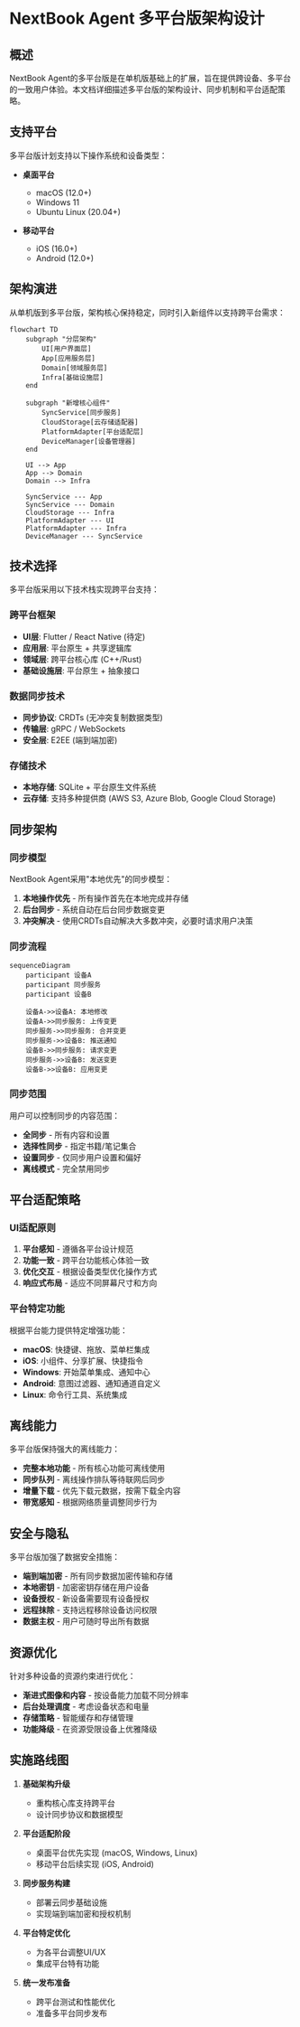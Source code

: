 # NextBook Agent 多平台版架构设计

## 概述

NextBook Agent的多平台版是在单机版基础上的扩展，旨在提供跨设备、多平台的一致用户体验。本文档详细描述多平台版的架构设计、同步机制和平台适配策略。

## 支持平台

多平台版计划支持以下操作系统和设备类型：

- **桌面平台**
  - macOS (12.0+)
  - Windows 11
  - Ubuntu Linux (20.04+)
  
- **移动平台**
  - iOS (16.0+)
  - Android (12.0+)

## 架构演进

从单机版到多平台版，架构核心保持稳定，同时引入新组件以支持跨平台需求：

```mermaid
flowchart TD
    subgraph "分层架构"
        UI[用户界面层]
        App[应用服务层]
        Domain[领域服务层]
        Infra[基础设施层]
    end
    
    subgraph "新增核心组件"
        SyncService[同步服务]
        CloudStorage[云存储适配器]
        PlatformAdapter[平台适配层]
        DeviceManager[设备管理器]
    end
    
    UI --> App
    App --> Domain
    Domain --> Infra
    
    SyncService --- App
    SyncService --- Domain
    CloudStorage --- Infra
    PlatformAdapter --- UI
    PlatformAdapter --- Infra
    DeviceManager --- SyncService
```

## 技术选择

多平台版采用以下技术栈实现跨平台支持：

### 跨平台框架

- **UI层**: Flutter / React Native (待定)
- **应用层**: 平台原生 + 共享逻辑库
- **领域层**: 跨平台核心库 (C++/Rust)
- **基础设施层**: 平台原生 + 抽象接口

### 数据同步技术

- **同步协议**: CRDTs (无冲突复制数据类型)
- **传输层**: gRPC / WebSockets
- **安全层**: E2EE (端到端加密)

### 存储技术

- **本地存储**: SQLite + 平台原生文件系统
- **云存储**: 支持多种提供商 (AWS S3, Azure Blob, Google Cloud Storage)

## 同步架构

### 同步模型

NextBook Agent采用"本地优先"的同步模型：

1. **本地操作优先** - 所有操作首先在本地完成并存储
2. **后台同步** - 系统自动在后台同步数据变更
3. **冲突解决** - 使用CRDTs自动解决大多数冲突，必要时请求用户决策

### 同步流程

```mermaid
sequenceDiagram
    participant 设备A
    participant 同步服务
    participant 设备B
    
    设备A->>设备A: 本地修改
    设备A->>同步服务: 上传变更
    同步服务->>同步服务: 合并变更
    同步服务->>设备B: 推送通知
    设备B->>同步服务: 请求变更
    同步服务->>设备B: 发送变更
    设备B->>设备B: 应用变更
```

### 同步范围

用户可以控制同步的内容范围：

- **全同步** - 所有内容和设置
- **选择性同步** - 指定书籍/笔记集合
- **设置同步** - 仅同步用户设置和偏好
- **离线模式** - 完全禁用同步

## 平台适配策略

### UI适配原则

1. **平台感知** - 遵循各平台设计规范
2. **功能一致** - 跨平台功能核心体验一致
3. **优化交互** - 根据设备类型优化操作方式
4. **响应式布局** - 适应不同屏幕尺寸和方向

### 平台特定功能

根据平台能力提供特定增强功能：

- **macOS**: 快捷键、拖放、菜单栏集成
- **iOS**: 小组件、分享扩展、快捷指令
- **Windows**: 开始菜单集成、通知中心
- **Android**: 意图过滤器、通知通道自定义
- **Linux**: 命令行工具、系统集成

## 离线能力

多平台版保持强大的离线能力：

- **完整本地功能** - 所有核心功能可离线使用
- **同步队列** - 离线操作排队等待联网后同步
- **增量下载** - 优先下载元数据，按需下载全内容
- **带宽感知** - 根据网络质量调整同步行为

## 安全与隐私

多平台版加强了数据安全措施：

- **端到端加密** - 所有同步数据加密传输和存储
- **本地密钥** - 加密密钥存储在用户设备
- **设备授权** - 新设备需要现有设备授权
- **远程抹除** - 支持远程移除设备访问权限
- **数据主权** - 用户可随时导出所有数据

## 资源优化

针对多种设备的资源约束进行优化：

- **渐进式图像和内容** - 按设备能力加载不同分辨率
- **后台处理调度** - 考虑设备状态和电量
- **存储策略** - 智能缓存和存储管理
- **功能降级** - 在资源受限设备上优雅降级

## 实施路线图

1. **基础架构升级**
   - 重构核心库支持跨平台
   - 设计同步协议和数据模型

2. **平台适配阶段**
   - 桌面平台优先实现 (macOS, Windows, Linux)
   - 移动平台后续实现 (iOS, Android)

3. **同步服务构建**
   - 部署云同步基础设施
   - 实现端到端加密和授权机制

4. **平台特定优化**
   - 为各平台调整UI/UX
   - 集成平台特有功能

5. **统一发布准备**
   - 跨平台测试和性能优化
   - 准备多平台同步发布
